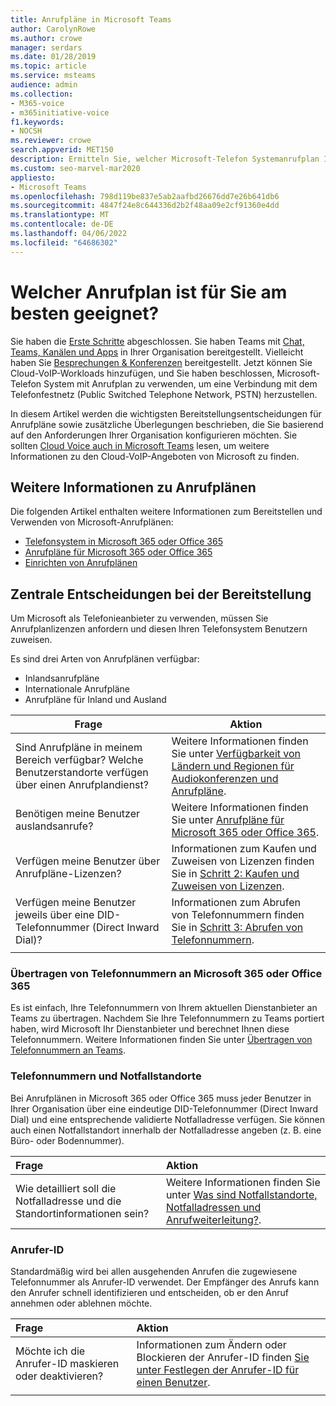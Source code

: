 ```yaml
---
title: Anrufpläne in Microsoft Teams
author: CarolynRowe
ms.author: crowe
manager: serdars
ms.date: 01/28/2019
ms.topic: article
ms.service: msteams
audience: admin
ms.collection:
- M365-voice
- m365initiative-voice
f1.keywords:
- NOCSH
ms.reviewer: crowe
search.appverid: MET150
description: Ermitteln Sie, welcher Microsoft-Telefon Systemanrufplan Ihre Organisation am besten mit Cloud Voice in Teams bedient.
ms.custom: seo-marvel-mar2020
appliesto:
- Microsoft Teams
ms.openlocfilehash: 798d119be837e5ab2aafbd26676dd7e26b641db6
ms.sourcegitcommit: 4847f24e8c644336d2b2f48aa09e2cf91360e4dd
ms.translationtype: MT
ms.contentlocale: de-DE
ms.lasthandoff: 04/06/2022
ms.locfileid: "64686302"
---
```

# <a name="which-calling-plan-is-right-for-you"></a>Welcher Anrufplan ist für Sie am besten geeignet?

Sie haben die [Erste Schritte](get-started-with-teams-quick-start.md) abgeschlossen. Sie haben Teams mit [Chat, Teams, Kanälen und Apps](deploy-chat-teams-channels-microsoft-teams-landing-page.md) in Ihrer Organisation bereitgestellt. Vielleicht haben Sie [Besprechungen & Konferenzen](deploy-meetings-microsoft-teams-landing-page.md) bereitgestellt. Jetzt können Sie Cloud-VoIP-Workloads hinzufügen, und Sie haben beschlossen, Microsoft-Telefon System mit Anrufplan zu verwenden, um eine Verbindung mit dem Telefonfestnetz (Public Switched Telephone Network, PSTN) herzustellen.

In diesem Artikel werden die wichtigsten Bereitstellungsentscheidungen für Anrufpläne sowie zusätzliche Überlegungen beschrieben, die Sie basierend auf den Anforderungen Ihrer Organisation konfigurieren möchten. Sie sollten [Cloud Voice auch in Microsoft Teams](cloud-voice-landing-page.md) lesen, um weitere Informationen zu den Cloud-VoIP-Angeboten von Microsoft zu finden.

## <a name="learn-more-about-calling-plans"></a>Weitere Informationen zu Anrufplänen

Die folgenden Artikel enthalten weitere Informationen zum Bereitstellen und Verwenden von Microsoft-Anrufplänen:

- [Telefonsystem in Microsoft 365 oder Office 365](what-is-phone-system-in-office-365.md)
- [Anrufpläne für Microsoft 365 oder Office 365](calling-plans-for-office-365.md)
- [Einrichten von Anrufplänen](set-up-calling-plans.md)

## <a name="core-deployment-decisions"></a>Zentrale Entscheidungen bei der Bereitstellung

Um Microsoft als Telefonieanbieter zu verwenden, müssen Sie Anrufplanlizenzen anfordern und diesen Ihren Telefonsystem Benutzern zuweisen.

Es sind drei Arten von Anrufplänen verfügbar:

- Inlandsanrufpläne
- Internationale Anrufpläne
- Anrufpläne für Inland und Ausland

|Frage|Aktion |
|------------|-------|
|Sind Anrufpläne in meinem Bereich verfügbar? Welche Benutzerstandorte verfügen über einen Anrufplandienst? | Weitere Informationen finden Sie unter [Verfügbarkeit von Ländern und Regionen für Audiokonferenzen und Anrufpläne](country-and-region-availability-for-audio-conferencing-and-calling-plans/country-and-region-availability-for-audio-conferencing-and-calling-plans.md). |
Benötigen meine Benutzer auslandsanrufe? | Weitere Informationen finden Sie unter [Anrufpläne für Microsoft 365 oder Office 365](calling-plans-for-office-365.md). |
Verfügen meine Benutzer über Anrufpläne-Lizenzen? | Informationen zum Kaufen und Zuweisen von Lizenzen finden Sie in [Schritt 2: Kaufen und Zuweisen von Lizenzen](set-up-calling-plans.md#step-2-buy-and-assign-licenses). |
Verfügen meine Benutzer jeweils über eine DID-Telefonnummer (Direct Inward Dial)? | Informationen zum Abrufen von Telefonnummern finden Sie in [Schritt 3: Abrufen von Telefonnummern](set-up-calling-plans.md#step-3-get-phone-numbers). |
|||

### <a name="transfer-phone-numbers-to-microsoft-365-or-office-365"></a>Übertragen von Telefonnummern an Microsoft 365 oder Office 365

Es ist einfach, Ihre Telefonnummern von Ihrem aktuellen Dienstanbieter an Teams zu übertragen. Nachdem Sie Ihre Telefonnummern zu Teams portiert haben, wird Microsoft Ihr Dienstanbieter und berechnet Ihnen diese Telefonnummern. Weitere Informationen finden Sie unter [Übertragen von Telefonnummern an Teams](phone-number-calling-plans/transfer-phone-numbers-to-teams.md).

### <a name="phone-numbers-and-emergency-locations"></a>Telefonnummern und Notfallstandorte

Bei Anrufplänen in Microsoft 365 oder Office 365 muss jeder Benutzer in Ihrer Organisation über eine eindeutige DID-Telefonnummer (Direct Inward Dial) und eine entsprechende validierte Notfalladresse verfügen. Sie können auch einen Notfallstandort innerhalb der Notfalladresse angeben (z. B. eine Büro- oder Bodennummer).

|Frage|Aktion |
|:------------|:-------|
|Wie detailliert soll die Notfalladresse und die Standortinformationen sein? |Weitere Informationen finden Sie unter [Was sind Notfallstandorte, Notfalladressen und Anrufweiterleitung?](/SkypeForBusiness/what-are-calling-plans-in-office-365/what-are-emergency-locations-addresses-and-call-routing).

### <a name="calling-identity"></a>Anrufer-ID

Standardmäßig wird bei allen ausgehenden Anrufen die zugewiesene Telefonnummer als Anrufer-ID verwendet. Der Empfänger des Anrufs kann den Anrufer schnell identifizieren und entscheiden, ob er den Anruf annehmen oder ablehnen möchte.

|Frage|Aktion |
|:------------|:-------|
|Möchte ich die Anrufer-ID maskieren oder deaktivieren? | Informationen zum Ändern oder Blockieren der Anrufer-ID finden [Sie unter Festlegen der Anrufer-ID für einen Benutzer](set-the-caller-id-for-a-user.md). |
|||
